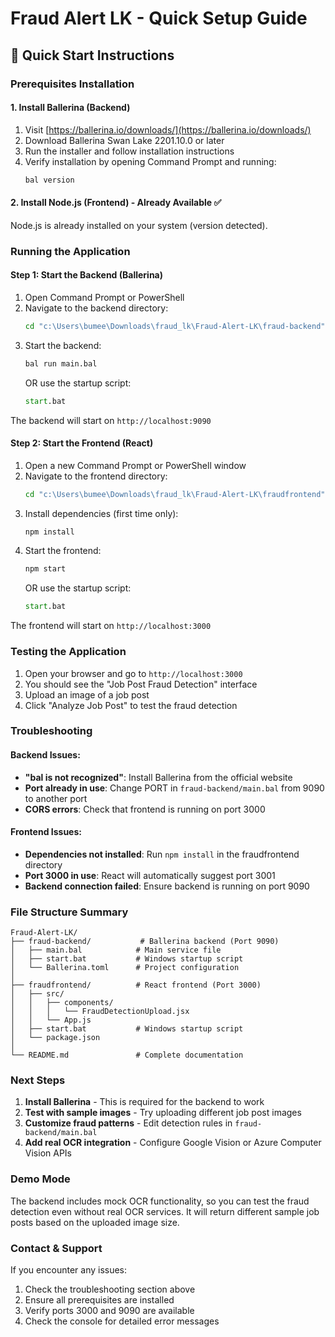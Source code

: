 # Fraud Alert LK - Quick Setup Guide

## 🚀 Quick Start Instructions

### Prerequisites Installation

#### 1. Install Ballerina (Backend)
1. Visit [https://ballerina.io/downloads/](https://ballerina.io/downloads/)
2. Download Ballerina Swan Lake 2201.10.0 or later
3. Run the installer and follow installation instructions
4. Verify installation by opening Command Prompt and running:
   ```cmd
   bal version
   ```

#### 2. Install Node.js (Frontend) - Already Available ✅
Node.js is already installed on your system (version detected).

### Running the Application

#### Step 1: Start the Backend (Ballerina)

1. Open Command Prompt or PowerShell
2. Navigate to the backend directory:
   ```cmd
   cd "c:\Users\bumee\Downloads\fraud_lk\Fraud-Alert-LK\fraud-backend"
   ```
3. Start the backend:
   ```cmd
   bal run main.bal
   ```
   OR use the startup script:
   ```cmd
   start.bat
   ```

The backend will start on `http://localhost:9090`

#### Step 2: Start the Frontend (React)

1. Open a new Command Prompt or PowerShell window
2. Navigate to the frontend directory:
   ```cmd
   cd "c:\Users\bumee\Downloads\fraud_lk\Fraud-Alert-LK\fraudfrontend"
   ```
3. Install dependencies (first time only):
   ```cmd
   npm install
   ```
4. Start the frontend:
   ```cmd
   npm start
   ```
   OR use the startup script:
   ```cmd
   start.bat
   ```

The frontend will start on `http://localhost:3000`

### Testing the Application

1. Open your browser and go to `http://localhost:3000`
2. You should see the "Job Post Fraud Detection" interface
3. Upload an image of a job post
4. Click "Analyze Job Post" to test the fraud detection

### Troubleshooting

#### Backend Issues:
- **"bal is not recognized"**: Install Ballerina from the official website
- **Port already in use**: Change PORT in `fraud-backend/main.bal` from 9090 to another port
- **CORS errors**: Check that frontend is running on port 3000

#### Frontend Issues:
- **Dependencies not installed**: Run `npm install` in the fraudfrontend directory
- **Port 3000 in use**: React will automatically suggest port 3001
- **Backend connection failed**: Ensure backend is running on port 9090

### File Structure Summary

```
Fraud-Alert-LK/
├── fraud-backend/           # Ballerina backend (Port 9090)
│   ├── main.bal            # Main service file
│   ├── start.bat           # Windows startup script
│   └── Ballerina.toml      # Project configuration
│
├── fraudfrontend/          # React frontend (Port 3000)
│   ├── src/
│   │   ├── components/
│   │   │   └── FraudDetectionUpload.jsx
│   │   └── App.js
│   ├── start.bat           # Windows startup script
│   └── package.json
│
└── README.md               # Complete documentation
```

### Next Steps

1. **Install Ballerina** - This is required for the backend to work
2. **Test with sample images** - Try uploading different job post images
3. **Customize fraud patterns** - Edit detection rules in `fraud-backend/main.bal`
4. **Add real OCR integration** - Configure Google Vision or Azure Computer Vision APIs

### Demo Mode

The backend includes mock OCR functionality, so you can test the fraud detection even without real OCR services. It will return different sample job posts based on the uploaded image size.

### Contact & Support

If you encounter any issues:
1. Check the troubleshooting section above
2. Ensure all prerequisites are installed
3. Verify ports 3000 and 9090 are available
4. Check the console for detailed error messages
